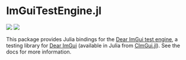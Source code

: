 # ImGuiTestEngine.jl
[![](https://img.shields.io/badge/docs-stable-blue.svg)](https://juliaimgui.github.io/ImGuiDocs.jl/imguitestengine/stable)
[![](https://img.shields.io/badge/docs-dev-blue.svg)](https://juliaimgui.github.io/ImGuiDocs.jl/imguitestengine/dev)

This package provides Julia bindings for the [Dear ImGui test
engine](https://github.com/ocornut/imgui_test_engine), a testing library for
[Dear ImGui](https://github.com/ocornut/imgui) (available in Julia from
[CImGui.jl](https://juliaimgui.github.io/ImGuiDocs.jl/cimgui)). See the docs for more
information.

